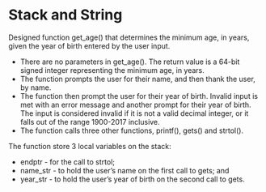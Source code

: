 # Stack and String

Designed function get_age() that determines the minimum age, in years, given the year of birth entered by the user input.
- There are no parameters in get_age(). The return value is a 64-bit signed integer representing the minimum age, in years.
- The function prompts the user for their name, and then thank the user, by name.
- The function then prompt the user for their year of birth. Invalid input is met with an error message and another prompt for their year of birth. The input is considered invalid if it is not a valid decimal integer, or it falls out of the range 1900-2017 inclusive. 
- The function calls three other functions, printf(), gets() and strtol().

The function  store 3 local variables on the stack:
- endptr - for the call to strtol;
- name_str - to hold the user’s name on the first call to gets; and
- year_str - to hold the user’s year of birth on the second call to gets.
